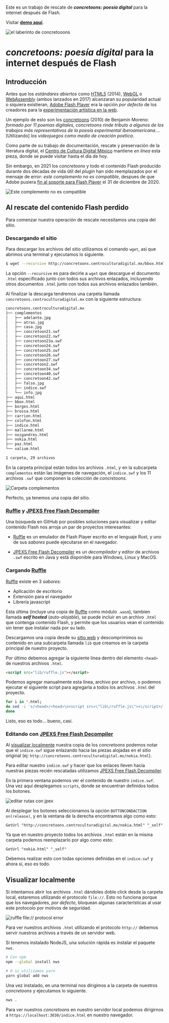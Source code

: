Este es un trabajo de rescate de _**concretoons: poesía digital**_ para la internet después de Flash.

Visitar <a href="https://e-poetry.institute/concretoons/indice.html" target="_blank"><strong>demo aquí</strong></a>.

![_el laberinto_ de _concretooons_](https://dev-to-uploads.s3.amazonaws.com/uploads/articles/zo8k7mzchky42gh765kk.png)

# _**concretoons: poesía digital**_ para la internet después de Flash

## Introducción

Antes que los _estándares abiertos_ como [HTML5](https://es.wikipedia.org/wiki/HTML5) (2014), [WebGL](https://es.wikipedia.org/wiki/WebGL) o [WebAssembly](https://es.wikipedia.org/wiki/WebAssembly) (ambos lanzados en 2017) alcanzaran su popularidad actual o siquiera existieran, [Adobe Flash Player](https://es.wikipedia.org/wiki/Adobe_Flash_Player) era la opción _por defecto_ de los creadores para la [experimentación artística en la web](https://www.latimes.com/entertainment-arts/story/2020-12-28/end-of-adobe-flash-animation-means-end-of-many-digital-art-projects-internet).

Un ejemplo de esto son los [concretoons](http://concretoons.centroculturadigital.mx/) (2010) de Benjamín Moreno: _formado por 11 poemas digitales, concretoons rinde tributo a algunos de los trabajos más representativos de la poesía experimental iberoamericana_.... [Utilizando] _los videojuegos como medio de creación poética_.

Como parte de su trabajo de documentación, rescate y preservación de la literatura digital, el [Centro de Cultura Digital México](https://www.centroculturadigital.mx/) mantiene _en línea_ esta pieza, donde se puede visitar hasta el día de hoy.

Sin embargo, en 2021 los _concretoons_ y todo el contenido Flash producido durante dos décadas de vida útil del _plugin_ han sido reemplazados por el mensaje de error: _este complemento no es compatible_, despues de que Adobe pusiera [fin al soporte para Flash Player](https://www.adobe.com/es/products/flashplayer/end-of-life.html) el 31 de diciembre de 2020.

![Este complemento no es compatible](https://i.ibb.co/v3F7Prk/error.png)

## Al rescate del contenido Flash perdido

Para comenzar nuestra operación de rescate necesitamos una copia del sitio.

### Descargando el sitio

Para descargar los archivos del sitio utilizamos el comando `wget`, así que abrimos una terminal y ejecutamos lo siguiente.

```sh
$ wget --recursive http://concretoons.centroculturadigital.mx/bbox.html
```

La opción `--recursive` es para decirle a `wget` que descargue el documento `.html` especificado junto con todos sus archivos enlazados, incluyendo otros documentos `.html` junto con todos sus archivos enlazados también.

Al finalizar la descarga tendremos una carpeta llamada `concretoons.centroculturadigital.mx` con la siguiente estructura:

```sh
concretoons.centroculturadigital.mx
├── complementos
│   ├── adelante.jpg
│   ├── atras.jpg
│   ├── casa.jpg
│   ├── concretoon21.swf
│   ├── concretoon22.swf
│   ├── concretoon23a.swf
│   ├── concretoon24.swf
│   ├── concretoon25.swf
│   ├── concretoon26.swf
│   ├── concretoon27.swf
│   ├── concretoon2.swf
│   ├── concretoon34.swf
│   ├── concretoon40.swf
│   ├── concretoon42.swf
│   ├── falso.jpg
│   ├── indice.swf
│   └── info.jpg
├── aqui.html
├── bbox.html
├── borges.html
├── brossa.html
├── carrion.html
├── colofon.html
├── indice.html
├── mallarme.html
├── noigandres.html
├── nokia.html
├── paz.html
└── valium.html

1 carpeta, 29 archivos
```

En la carpeta principal están todos los archivos `.html`, y en la subcarpeta `complementos` están las imágenes de navegación, el `indice.swf` y los 11 archivos `.swf` que componen la colección de _concretoons_.

![Carpeta `complementos`](https://i.ibb.co/BZj4MJf/complementos.png)

Perfecto, ya tenemos una copia del sitio.

### [Ruffle](https://ruffle.rs) y [JPEXS Free Flash Decompiler](https://github.com/jindrapetrik/jpexs-decompiler)

Una búsqueda en GitHub por posibles soluciones para visualizar y editar contenido Flash nos arroja un par de proyectos interesantes:

- [Ruffle](https://ruffle.rs) es un emulador de Flash Player escrito en el lenguaje Rust, y uno de sus _sabores_ puede ejecutarse en el navegador.

- [JPEXS Free Flash Decompiler](https://github.com/jindrapetrik/jpexs-decompiler) es un _decompilador_ y editor de archivos `.swf` escrito en Java y está disponible para Windows, Linux y MacOS.

### Cargando [Ruffle](https://ruffle.rs)

[Ruffle](https://ruffle.rs) existe en 3 _sabores_:

- Aplicación de escritorio
- Extensión para el navegador
- Librería javascript

Esta última (incluye una copia de [Ruffle](https://ruffle.rs) como módulo `.wasm`), tambien llamada _**self hosted**_ (_auto-alojable_), se puede incluir en un archivo `.html` que contenga contenido Flash, y permite que los usuarios vean el contenido sin tener que instalar nada por su lado.

Descargamos una copia desde su [sitio web](https://ruffle.rs) y descomprimimos su contenido en una subcarpeta llamada `lib` que creamos en la carpeta principal de nuestro proyecto.

Por último debemos agregar la siguiente línea dentro del elemento `<head>` de nuestros archivos `.html`.

```html
<script src="lib/ruffle.js"></script>
```

Podemos agregar manualmente esta línea, archivo por archivo, o podemos ejecutar el siguiente script para agregarla a todos los archivos `.html` del proyecto.

```bash
for i in *.html;
do sed -i 's/<head>/<head>\n<script src=\"lib\/ruffle.js\"><\/script>/' "$i";
done
```

Listo, eso es todo... bueno, casi.

### Editando con [JPEXS Free Flash Decompiler](https://github.com/jindrapetrik/jpexs-decompiler)

Al [visualizar localmente](#Visualizar-localmente) nuestra copia de los _concretoons_ podemos notar que el `indice.swf` sigue enlazando hacia las piezas alojadas en el sitio original (ej: `http://concretoons.centroculturadigital.mx/nokia.html`).

Para editar nuestro `indice.swf` y hacer que los enlaces lleven hacia nuestras piezas recién rescatadas utilizamos [JPEXS Free Flash Decompiler](https://github.com/jindrapetrik/jpexs-decompiler).

En la primera ventana podemos ver el contenido de nuestro `indice.swf`. Una vez aquí desplegamos `scripts`, donde se encuentran definidos todos los botones.

![editar rutas con jpex](https://i.ibb.co/p0tVdZN/jpex.png)

Al desplegar los botones seleccionamos la opción `BUTTONCONDACTION on(release)`, y en la ventana de la derecha encontramos algo como esto:

```
GetUrl "http://concretoons.centroculturadigital.mx/nokia.html" "_self"

```

Ya que en nuestro proyecto todos los archivos `.html` están en la misma carpeta podemos reemplazarlo por algo como esto:

```
GetUrl "nokia.html" "_self"
```

Debemos realizar esto con todas opciones definidas en el `indice.swf` y ahora sí, eso es todo.

## Visualizar localmente

Si intentamos abrir los archivos `.html` dándoles doble click desde la carpeta local, estaremos utilizando el protocolo `file://`. Esto no funciona porque que los navegadores, _por defecto_, bloquean algunas características al usar este protocolo por motivos de seguridad.

![ruffle file:// protocol error](https://i.ibb.co/sCGqPY2/file.png)

Para ver nuestros archivos `.html` utilizando el protocolo `http://` debemos servir nuestros archivos a través de un servidor web.

Si tenemos instalado NodeJS, una solución rápida es instalar el paquete `nws`.

```bash
# Con npm
npm --global install nws

# O si utilizamos yarn
yarn global add nws
```

Una vez instalado, en una terminal nos dirigimos a la carpeta de nuestros _concretoons_ y ejecutamos lo siguiente.

```bash
nws .
```

Para ver nuestros _concretoons_ en nuestro servidor local podemos dirigirnos a `https://localhost:3030/indice.html` en nuestro navegador.
